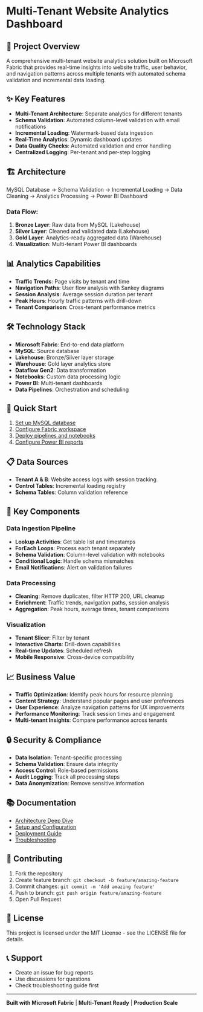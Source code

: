 # Multi-Tenant Website Analytics Dashboard

## 🚀 Project Overview
A comprehensive multi-tenant website analytics solution built on Microsoft Fabric that provides real-time insights into website traffic, user behavior, and navigation patterns across multiple tenants with automated schema validation and incremental data loading.

## ✨ Key Features
- **Multi-Tenant Architecture**: Separate analytics for different tenants
- **Schema Validation**: Automated column-level validation with email notifications
- **Incremental Loading**: Watermark-based data ingestion
- **Real-Time Analytics**: Dynamic dashboard updates
- **Data Quality Checks**: Automated validation and error handling
- **Centralized Logging**: Per-tenant and per-step logging

## 🏗️ Architecture

MySQL Database → Schema Validation → Incremental Loading → Data Cleaning → Analytics Processing → Power BI Dashboard

### Data Flow:
1. **Bronze Layer**: Raw data from MySQL (Lakehouse)
2. **Silver Layer**: Cleaned and validated data (Lakehouse) 
3. **Gold Layer**: Analytics-ready aggregated data (Warehouse)
4. **Visualization**: Multi-tenant Power BI dashboards

## 📊 Analytics Capabilities
- **Traffic Trends**: Page visits by tenant and time
- **Navigation Paths**: User flow analysis with Sankey diagrams
- **Session Analysis**: Average session duration per tenant
- **Peak Hours**: Hourly traffic patterns with drill-down
- **Tenant Comparison**: Cross-tenant performance metrics

## 🛠️ Technology Stack
- **Microsoft Fabric**: End-to-end data platform
- **MySQL**: Source database
- **Lakehouse**: Bronze/Silver layer storage
- **Warehouse**: Gold layer analytics store
- **Dataflow Gen2**: Data transformation
- **Notebooks**: Custom data processing logic
- **Power BI**: Multi-tenant dashboards
- **Data Pipelines**: Orchestration and scheduling

## 🚀 Quick Start
1. [Set up MySQL database](sql/create-tables.sql)
2. [Configure Fabric workspace](deployment/fabric-deployment.md)
3. [Deploy pipelines and notebooks](docs/setup-guide.md)
4. [Configure Power BI reports](reports/)

## 📋 Data Sources
- **Tenant A & B**: Website access logs with session tracking
- **Control Tables**: Incremental loading registry
- **Schema Tables**: Column validation reference

## 🔧 Key Components

### Data Ingestion Pipeline
- **Lookup Activities**: Get table list and timestamps
- **ForEach Loops**: Process each tenant separately
- **Schema Validation**: Column-level validation with notebooks
- **Conditional Logic**: Handle schema mismatches
- **Email Notifications**: Alert on validation failures

### Data Processing
- **Cleaning**: Remove duplicates, filter HTTP 200, URL cleanup
- **Enrichment**: Traffic trends, navigation paths, session analysis
- **Aggregation**: Peak hours, average times, tenant comparisons

### Visualization
- **Tenant Slicer**: Filter by tenant
- **Interactive Charts**: Drill-down capabilities
- **Real-time Updates**: Scheduled refresh
- **Mobile Responsive**: Cross-device compatibility

## 📈 Business Value
- **Traffic Optimization**: Identify peak hours for resource planning
- **Content Strategy**: Understand popular pages and user preferences
- **User Experience**: Analyze navigation patterns for UX improvements
- **Performance Monitoring**: Track session times and engagement
- **Multi-tenant Insights**: Compare performance across tenants

## 🔒 Security & Compliance
- **Data Isolation**: Tenant-specific processing
- **Schema Validation**: Ensure data integrity
- **Access Control**: Role-based permissions
- **Audit Logging**: Track all processing steps
- **Data Anonymization**: Remove sensitive information

## 📚 Documentation
- [Architecture Deep Dive](docs/architecture.md)
- [Setup and Configuration](docs/setup-guide.md)
- [Deployment Guide](deployment/fabric-deployment.md)
- [Troubleshooting](docs/troubleshooting.md)

## 🤝 Contributing
1. Fork the repository
2. Create feature branch: `git checkout -b feature/amazing-feature`
3. Commit changes: `git commit -m 'Add amazing feature'`
4. Push to branch: `git push origin feature/amazing-feature`
5. Open Pull Request

## 📄 License
This project is licensed under the MIT License - see the LICENSE file for details.

## 📞 Support
- Create an issue for bug reports
- Use discussions for questions
- Check troubleshooting guide first

---
**Built with Microsoft Fabric** | **Multi-Tenant Ready** | **Production Scale**
